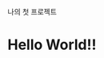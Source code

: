 나의 첫 프로젝트 
<!DOCTYPE html>
<html>
	<title> 나의 첫 프로젝트</title>
	<body> 
	<h1> Hello World!! </h1>
	</body>
</html>

